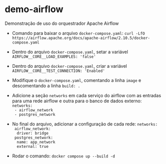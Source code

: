 # demo-airflow
Demonstração de uso do orquestrador Apache Airflow

- Comando para baixar o arquivo `docker-compose.yaml`:
`curl -LfO https://airflow.apache.org/docs/apache-airflow/2.10.5/docker-compose.yaml`

- Dentro do arquivo `docker-compose.yaml`, setar a variável `AIRFLOW__CORE__LOAD_EXAMPLES: 'false'`
- Dentro do arquivo `docker-compose.yaml`, criar a variável `AIRFLOW__CORE__TEST_CONNECTION: 'Enabled'`
- Modifique o `docker-compose.yaml`, comentando a linha `image` e descomentando a linha `build: .`
- Adicione a seção `networks` em cada serviço do airflow com as entradas para uma rede airflow e outra 
para o banco de dados externo:<br>
`networks:`<br>
  ` - airflow_network`<br>
  ` - postgres_network`

- No final do arquivo, adicionar a configuração de cada rede:
`networks:`<br>
  ` airflow_network:`<br>
    `  driver: bridge`<br>
  ` postgres_network:`<br>
    `  name: app_network`<br>
    `  external: true`


- Rodar o comando: `docker compose up --build -d` 